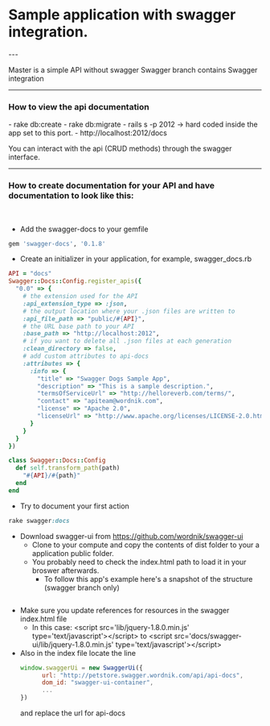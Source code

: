 <h1>Sample application with swagger integration.</h1>
---

Master is a simple API without swagger
Swagger branch contains Swagger integration

---

<h3>How to view the api documentation</h3>
- rake db:create
- rake db:migrate
- rails s -p 2012 -> hard coded inside the app set to this port.
- http://localhost:2012/docs

You can interact with the api (CRUD methods) through the swagger interface.

---

<h3>How to create documentation for your API and have documentation to look like this:</h3>
<img src="https://dl.dropboxusercontent.com/u/2001692/imagesshelf/SwaggerSample/swagger_index.png" alt="">

<img src="https://dl.dropboxusercontent.com/u/2001692/imagesshelf/SwaggerSample/swagger_post.png" alt="">

- Add the swagger-docs to your gemfile
```ruby
gem 'swagger-docs', '0.1.8'
```

- Create an initializer in your application, for example, swagger_docs.rb
```ruby
API = "docs"
Swagger::Docs::Config.register_apis({
  "0.0" => {
    # the extension used for the API
    :api_extension_type => :json,
    # the output location where your .json files are written to
    :api_file_path => "public/#{API}",
    # the URL base path to your API
    :base_path => "http://localhost:2012",
    # if you want to delete all .json files at each generation
    :clean_directory => false,
    # add custom attributes to api-docs
    :attributes => {
      :info => {
        "title" => "Swagger Dogs Sample App",
        "description" => "This is a sample description.",
        "termsOfServiceUrl" => "http://helloreverb.com/terms/",
        "contact" => "apiteam@wordnik.com",
        "license" => "Apache 2.0",
        "licenseUrl" => "http://www.apache.org/licenses/LICENSE-2.0.html"
      }
    }
  }
})

class Swagger::Docs::Config
  def self.transform_path(path)
    "#{API}/#{path}"
  end
end
```
- Try to document your first action
```ruby
rake swagger:docs
```

- Download swagger-ui from https://github.com/wordnik/swagger-ui
  - Clone to your compute and copy the contents of dist folder to your a application public folder.
  - You probably need to check the index.html path to load it in your broswer afterwards.
    - To follow this app's example here's a snapshot of the structure (swagger branch only)

<img src="https://dl.dropboxusercontent.com/u/2001692/imagesshelf/SwaggerSample/swagger_docs_structure.png" alt="">

  - Make sure you update references for resources in the swagger index.html file
    - In this case:
      &lt;script src='lib/jquery-1.8.0.min.js' type='text/javascript'&gt;&lt;/script&gt;
      to
      &lt;script src='docs/swagger-ui/lib/jquery-1.8.0.min.js' type='text/javascript'&gt;&lt;/script&gt;
  - Also in the index file locate the line
    ```javascript
    window.swaggerUi = new SwaggerUi({
          url: "http://petstore.swagger.wordnik.com/api/api-docs",
          dom_id: "swagger-ui-container",
          ...
    })
    ```
    and replace the url for api-docs